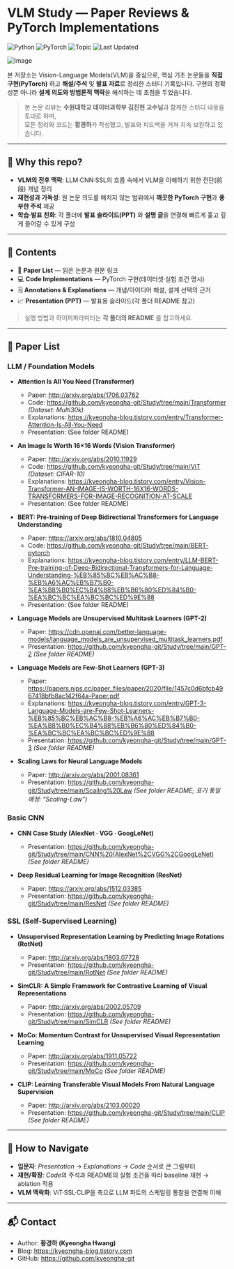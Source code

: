 # VLM Study — Paper Reviews & PyTorch Implementations

![Python](https://img.shields.io/badge/Python-3.10%2B-blue)
![PyTorch](https://img.shields.io/badge/PyTorch-2.x-red)
![Topic](https://img.shields.io/badge/Topics-VLM%20%7C%20LLM%20%7C%20SSL%20%7C%20CNN-lightgrey)
![Last Updated](https://img.shields.io/badge/Last%20Updated-2025--08--13-success)

![Image](https://github.com/user-attachments/assets/fff6081e-1eb1-4289-b7c3-c7e3c80311d9)

본 저장소는 Vision-Language Models(VLM)을 중심으로, 핵심 기초 논문들을 **직접 구현(PyTorch)** 하고 **해설/주석** 및 **발표 자료**로 정리한 스터디 기록입니다. 구현의 정확성뿐 아니라 **설계 의도와 방법론적 맥락**을 해석하는 데 초점을 두었습니다.

> 본 논문 리뷰는 **수원대학교 데이터과학부 김진현 교수님**과 함께한 스터디 내용을 토대로 하며,  
> 모든 정리와 코드는 **황경하**가 작성했고, 발표와 피드백을 거쳐 지속 보완하고 있습니다.

---

## 🔎 Why this repo?
- **VLM의 전후 맥락**: LLM·CNN·SSL의 흐름 속에서 VLM을 이해하기 위한 전단(前段) 개념 정리  
- **재현성과 가독성**: 원 논문 의도를 해치지 않는 범위에서 **깨끗한 PyTorch 구현**과 **풍부한 주석** 제공  
- **학습·발표 친화**: 각 폴더에 **발표 슬라이드(PPT)** 와 **설명 글**을 연결해 빠르게 훑고 깊게 들어갈 수 있게 구성

---

## 📝 Contents
- 📖 **Paper List** — 읽은 논문과 원문 링크  
- 💻 **Code Implementations** — PyTorch 구현(데이터셋·실험 조건 명시)  
- 🗒️ **Annotations & Explanations** — 개념/아이디어 해설, 설계 선택의 근거  
- 📈 **Presentation (PPT)** — 발표용 슬라이드(각 폴더 README 참고)

> 실행 방법과 하이퍼파라미터는 **각 폴더의 README** 를 참고하세요.

---

## 📖 Paper List

### LLM / Foundation Models
- **Attention Is All You Need (Transformer)**  
  - Paper: http://arxiv.org/abs/1706.03762  
  - Code: https://github.com/kyeongha-git/Study/tree/main/Transformer *(Dataset: Multi30k)*  
  - Explanations: https://kyeongha-blog.tistory.com/entry/Transformer-Attention-Is-All-You-Need  
  - Presentation: (See folder README)

- **An Image Is Worth 16×16 Words (Vision Transformer)**  
  - Paper: http://arxiv.org/abs/2010.11929  
  - Code: https://github.com/kyeongha-git/Study/tree/main/ViT *(Dataset: CIFAR-10)*  
  - Explanations: https://kyeongha-blog.tistory.com/entry/Vision-Transformer-AN-IMAGE-IS-WORTH-16X16-WORDS-TRANSFORMERS-FOR-IMAGE-RECOGNITION-AT-SCALE  
  - Presentation: (See folder README)

- **BERT: Pre-training of Deep Bidirectional Transformers for Language Understanding**  
  - Paper: https://arxiv.org/abs/1810.04805  
  - Code: https://github.com/kyeongha-git/Study/tree/main/BERT-pytorch  
  - Explanations: https://kyeongha-blog.tistory.com/entry/LLM-BERT-Pre-training-of-Deep-Bidirectional-Transformers-for-Language-Understanding-%EB%85%BC%EB%AC%B8-%EB%A6%AC%EB%B7%B0-%EA%B8%B0%EC%B4%88%EB%B6%80%ED%84%B0-%EA%BC%BC%EA%BC%BC%ED%9E%88  
  - Presentation: (See folder README)

- **Language Models are Unsupervised Multitask Learners (GPT-2)**  
  - Paper: https://cdn.openai.com/better-language-models/language_models_are_unsupervised_multitask_learners.pdf  
  - Presentation: https://github.com/kyeongha-git/Study/tree/main/GPT-2 *(See folder README)*

- **Language Models are Few-Shot Learners (GPT-3)**  
  - Paper: https://papers.nips.cc/paper_files/paper/2020/file/1457c0d6bfcb4967418bfb8ac142f64a-Paper.pdf  
  - Explanations: https://kyeongha-blog.tistory.com/entry/GPT-3-Language-Models-are-Few-Shot-Learners-%EB%85%BC%EB%AC%B8-%EB%A6%AC%EB%B7%B0-%EA%B8%B0%EC%B4%88%EB%B6%80%ED%84%B0-%EA%BC%BC%EA%BC%BC%ED%9E%88  
  - Presentation: https://github.com/kyeongha-git/Study/tree/main/GPT-3 *(See folder README)*

- **Scaling Laws for Neural Language Models**  
  - Paper: http://arxiv.org/abs/2001.08361  
  - Presentation: https://github.com/kyeongha-git/Study/tree/main/Scailng%20Law *(See folder README; 표기 통일 예정: “Scaling-Law”)*

### Basic CNN
- **CNN Case Study (AlexNet · VGG · GoogLeNet)**  
  - Presentation: https://github.com/kyeongha-git/Study/tree/main/CNN%20(AlexNet%2CVGG%2CGoogLeNet) *(See folder README)*

- **Deep Residual Learning for Image Recognition (ResNet)**  
  - Paper: https://arxiv.org/abs/1512.03385  
  - Presentation: https://github.com/kyeongha-git/Study/tree/main/ResNet *(See folder README)*

### SSL (Self-Supervised Learning)
- **Unsupervised Representation Learning by Predicting Image Rotations (RotNet)**  
  - Paper: http://arxiv.org/abs/1803.07728  
  - Presentation: https://github.com/kyeongha-git/Study/tree/main/RotNet *(See folder README)*

- **SimCLR: A Simple Framework for Contrastive Learning of Visual Representations**  
  - Paper: http://arxiv.org/abs/2002.05709  
  - Presentation: https://github.com/kyeongha-git/Study/tree/main/SimCLR *(See folder README)*

- **MoCo: Momentum Contrast for Unsupervised Visual Representation Learning**  
  - Paper: http://arxiv.org/abs/1911.05722  
  - Presentation: https://github.com/kyeongha-git/Study/tree/main/MoCo *(See folder README)*

- **CLIP: Learning Transferable Visual Models From Natural Language Supervision**  
  - Paper: http://arxiv.org/abs/2103.00020  
  - Presentation: https://github.com/kyeongha-git/Study/tree/main/CLIP *(See folder README)*

---

## 🧭 How to Navigate
- **입문자**: *Presentation* → *Explanations* → *Code* 순서로 큰 그림부터  
- **재현/확장**: *Code*의 주석과 README의 실험 조건을 따라 baseline 재현 → ablation 적용  
- **VLM 맥락화**: ViT·SSL·CLIP을 축으로 LLM 파트의 스케일링 통찰을 연결해 이해

---

## 📬 Contact
- Author: **황경하 (Kyeongha Hwang)**  
- Blog: https://kyeongha-blog.tistory.com  
- GitHub: https://github.com/kyeongha-git
